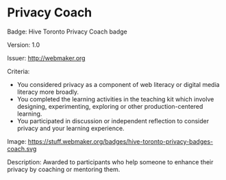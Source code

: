 # Privacy Coach

Badge: Hive Toronto Privacy Coach badge

Version: 1.0

Issuer: http://webmaker.org

Criteria: 
* You considered privacy as a component of web literacy or digital media literacy more broadly.
* You completed the learning activities in the teaching kit which involve designing, experimenting, exploring or other production-centered learning.
* You participated in discussion or independent reflection to consider privacy and your learning experience.

Image: https://stuff.webmaker.org/badges/hive-toronto-privacy-badges-coach.svg

Description: Awarded to participants who help someone to enhance their privacy by coaching or mentoring them. 
